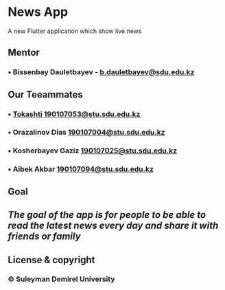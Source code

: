 # News App

A new Flutter application which show live news
 
## Mentor
### ▪ Bissenbay Dauletbayev - b.dauletbayev@sdu.edu.kz

## Our Teeammates
### ▪ [Tokashti](link) 190107053@stu.sdu.edu.kz
### ▪ Orazalinov Dias 190107004@stu.sdu.edu.kz
### ▪ Kosherbayev Gaziz 190107025@stu.sdu.edu.kz
### ▪ Aibek Akbar 190107094@stu.sdu.edu.kz

## Goal
## *The goal of the app is for people to be able to read the latest news every day and share it with friends or family*

## License & copyright
### © Suleyman Demirel University



